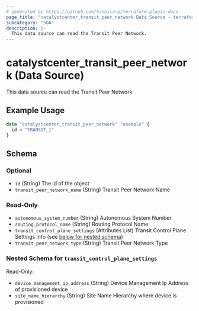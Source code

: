 ```yaml
---
# generated by https://github.com/hashicorp/terraform-plugin-docs
page_title: "catalystcenter_transit_peer_network Data Source - terraform-provider-catalystcenter"
subcategory: "SDA"
description: |-
  This data source can read the Transit Peer Network.
---
```


# catalystcenter_transit_peer_network (Data Source)

This data source can read the Transit Peer Network.

## Example Usage

```terraform
data "catalystcenter_transit_peer_network" "example" {
  id = "TRANSIT_1"
}
```

<!-- schema generated by tfplugindocs -->
## Schema

### Optional

- `id` (String) The id of the object
- `transit_peer_network_name` (String) Transit Peer Network Name

### Read-Only

- `autonomous_system_number` (String) Autonomous System Number
- `routing_protocol_name` (String) Routing Protocol Name
- `transit_control_plane_settings` (Attributes List) Transit Control Plane Settings info (see [below for nested schema](#nestedatt--transit_control_plane_settings))
- `transit_peer_network_type` (String) Transit Peer Network Type

<a id="nestedatt--transit_control_plane_settings"></a>
### Nested Schema for `transit_control_plane_settings`

Read-Only:

- `device_management_ip_address` (String) Device Management Ip Address of provisioned device
- `site_name_hierarchy` (String) Site Name Hierarchy where device is provisioned
